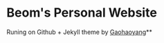 # Beom's Personal Website

Runing on Github + Jekyll theme by [Gaohaoyang](https://github.com/Gaohaoyang/gaohaoyang.github.io)**
